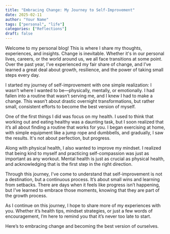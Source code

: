 ```yaml
---
title: "Embracing Change: My Journey to Self-Improvement"
date: 2025-02-11
author: "Your Name"
tags: ["personal", "life"]
categories: ["Reflections"]
draft: false
---
```


Welcome to my personal blog! This is where I share my thoughts, experiences, and insights.
Change is inevitable. Whether it's in our personal lives, careers, or the world around us, we all face transitions at some point. Over the past year, I’ve experienced my fair share of change, and I’ve learned a great deal about growth, resilience, and the power of taking small steps every day.

I started my journey of self-improvement with one simple realization: I wasn’t where I wanted to be—physically, mentally, or emotionally. I had fallen into a routine that wasn’t serving me, and I knew I had to make a change. This wasn’t about drastic overnight transformations, but rather small, consistent efforts to become the best version of myself.

One of the first things I did was focus on my health. I used to think that working out and eating healthy was a daunting task, but I soon realized that it’s all about finding a routine that works for you. I began exercising at home, with simple equipment like a jump rope and dumbbells, and gradually, I saw the results. It's not about perfection, but progress.

Along with physical health, I also wanted to improve my mindset. I realized that being kind to myself and practicing self-compassion was just as important as any workout. Mental health is just as crucial as physical health, and acknowledging that is the first step in the right direction.

Through this journey, I've come to understand that self-improvement is not a destination, but a continuous process. It’s about small wins and learning from setbacks. There are days when it feels like progress isn’t happening, but I’ve learned to embrace those moments, knowing that they are part of the growth process.

As I continue on this journey, I hope to share more of my experiences with you. Whether it’s health tips, mindset strategies, or just a few words of encouragement, I’m here to remind you that it’s never too late to start.

Here’s to embracing change and becoming the best version of ourselves.